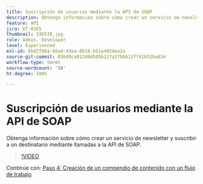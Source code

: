 ```yaml
---
title: Suscripción de usuarios mediante la API de SOAP
description: Obtenga información sobre cómo crear un servicio de newsletter y suscribir a un destinatario mediante llamadas a la API de SOAP.
feature: API
jira: KT-8165
thumbnail: 336538.jpg
role: Admin, Developer
level: Experienced
exl-id: 6bd2f88a-9da4-43ea-8b18-b51a4024ea2a
source-git-commit: 05b49ca012d0d505b117a2fb6b12ff41b51be63e
workflow-type: tm+mt
source-wordcount: '50'
ht-degree: 100%

---
```


# Suscripción de usuarios mediante la API de SOAP

Obtenga información sobre cómo crear un servicio de newsletter y suscribir a un destinatario mediante llamadas a la API de SOAP.

>[!VIDEO](https://video.tv.adobe.com/v/336538?quality=12&learn=on)

Continúe con: [Paso 4: Creación de un compendio de contenido con un flujo de trabajo](/help/tutorial-use-soap-apis/create-article-alert-delivery-overview.md)
